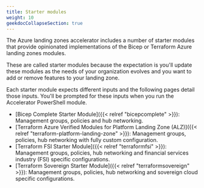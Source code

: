 ```yaml
---
title: Starter modules
weight: 10
geekdocCollapseSection: true
---
```


The Azure landing zones accelerator includes a number of starter modules that provide opinionated implementations of the Bicep or Terraform Azure landing zones modules.

These are called starter modules because the expectation is you'll update these modules as the needs of your organization evolves and you want to add or remove features to your landing zone.

Each starter module expects different inputs and the following pages detail those inputs. You'll be prompted for these inputs when you run the Accelerator PowerShell module.

- [Bicep Complete Starter Module]({{< relref "bicepcomplete" >}}): Management groups, policies and hub networking.
- [Terraform Azure Verified Modules for Platform Landing Zone (ALZ)]({{< relref "terraform-platform-landing-zone" >}}): Management groups, policies, hub networking with fully custom configuration.
- [Terraform FSI Starter Module]({{< relref "terraformfsi" >}}): Management groups, policies, hub networking and financial services industry (FSI) specific configurations.
- [Terraform Sovereign Starter Module]({{< relref "terraformsovereign" >}}): Management groups, policies, hub networking and sovereign cloud specific configurations.
